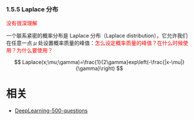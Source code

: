 

### 1.5.5 Laplace 分布

<span style="color:red;">没有很深理解</span>

一个联系紧密的概率分布是 Laplace 分布（Laplace distribution），它允许我们在任意一点 $\mu$ 处设置概率质量的峰值：<span style="color:red;">怎么设定概率质量的峰值？在什么时候使用？为什么要使用？</span>

$$
Laplace(x;\mu;\gamma)=\frac{1}{2\gamma}exp\left(-\frac{|x-\mu|}{\gamma}\right)
$$







# 相关

- [DeepLearning-500-questions](https://github.com/scutan90/DeepLearning-500-questions)
